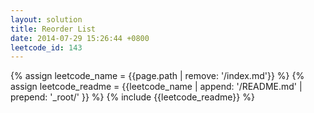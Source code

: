 ```yaml
---
layout: solution
title: Reorder List
date: 2014-07-29 15:26:44 +0800
leetcode_id: 143
---
```

{% assign leetcode_name = {{page.path | remove: '/index.md'}}  %}
{% assign leetcode_readme = {{leetcode_name | append: '/README.md' | prepend: '_root/' }}  %}
{% include {{leetcode_readme}} %}
